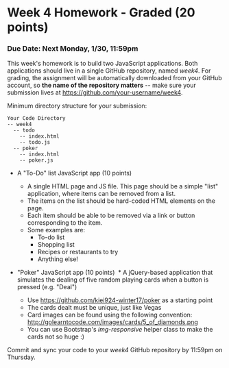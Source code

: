 # Week 4 Homework - Graded (20 points)

### Due Date: Next Monday, 1/30, 11:59pm

This week's homework is to build two JavaScript applications. Both applications should live in a single GitHub repository, named *week4*. For grading, the assignment will be automatically downloaded from your GitHub account, so **the name of the repository matters** -- make sure your submission lives at https://github.com/your-username/week4.

Minimum directory structure for your submission:

    Your Code Directory
    -- week4
      -- todo
        -- index.html
        -- todo.js
      -- poker
        -- index.html
        -- poker.js
        
* A "To-Do" list JavaScript app (10 points)
  * A single HTML page and JS file. This page should be a simple "list" application, where items can be removed from a list. 
  * The items on the list should be hard-coded HTML elements on the page.
  * Each item should be able to be removed via a link or button corresponding to the item.
  * Some examples are:
    * To-do list
    * Shopping list
    * Recipes or restaurants to try
    * Anything else! 
    
* "Poker" JavaScript app (10 points)
  * A jQuery-based application that simulates the dealing of five random playing cards when a button is pressed (e.g. "Deal")
  * Use https://github.com/kiei924-winter17/poker as a starting point
  * The cards dealt must be unique, just like Vegas
  * Card images can be found using the following convention: http://golearntocode.com/images/cards/5_of_diamonds.png
  * You can use Bootstrap's *img-responsive* helper class to make the cards not so huge :)

Commit and sync your code to your *week4* GitHub repository by 11:59pm on Thursday.
